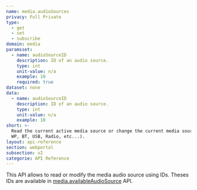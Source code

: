 ```yaml
---
name: media.audioSources
privacy: Full Private
type:
  - get
  - set
  - subscribe
domain: media
paramsset:
  - name: audioSourceID
    description: ID of an audio source.
    type: int
    unit-value: n/a
    example: 10
    required: true
dataset: none
data:
  - name: audioSourceID
    description: ID of an audio source.
    type: int
    unit-value: n/a
    example: 10
short: >-
  Read the current active media source or change the current media source (to
  WP, BT, USB, Radio, etc...).
layout: api-reference
section: webportal
subsection: v2
categorie: API Reference
---
```


This API allows to read or modify the media audio source using IDs.
Theses IDs are available in [media.availableAudioSource](#get-media-availableaudiosources) API.
